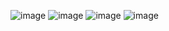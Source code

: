![image](https://github.com/user-attachments/assets/66611ff5-c1d6-4566-8d0a-b91ef86f7d82)
![image](https://github.com/user-attachments/assets/57792664-cf97-45ba-bb88-869f32b18c2b)
![image](https://github.com/user-attachments/assets/ca7d5fde-0a53-4d93-8fa5-f2b8818ee70f)
![image](https://github.com/user-attachments/assets/a931d68e-3183-4e0d-b486-c6c5733ed930)
